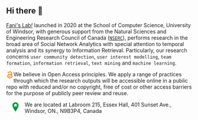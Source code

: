## Hi there 👋
[Fani's Lab<em>!</em>](https://fani-lab.github.io) launched in 2020 at the School of Computer Science, University of Windsor, with generous support from the Natural Sciences and Engineering Research Council of Canada ([``NSERC``](https://www.nserc-crsng.gc.ca/Professors-Professeurs/Grants-Subs/DGIGP-PSIGP_eng.asp)), performs research in the broad area of Social Network Analytics with special attention to temporal analysis and its synergy to Information Retrieval. Particularly, our research concerns ``user community detection``, ``user interest modelling``, ``team formation``, ``information retrieval``, ``text mining`` and ``machine learning``.

<img align="left" src="./profile/open_access.jpg" width="20" height="20"> We believe in Open Access principles. We apply a range of practices through which the research outputs will be accessible online in a public repo with reduced and/or no copyright, free of cost or other access barriers for the purpose of publicly peer review and reuse.

<img align="left" src="./profile/home.png" width="50" > We are located at Labroom 215, Essex Hall, 401 Sunset Ave., Windsor, ON., N9B3P4, Canada

<!--
🙋‍♀️ A short introduction - what is your organization all about?
👩‍💻 Useful resources - where can the community find your docs? Is there anything else the community should know?
🍿 Fun facts - what does your team eat for breakfast?
🧙 Remember, you can do mighty things with the power of [Markdown](https://guides.github.com/features/mastering-markdown/)
-->
